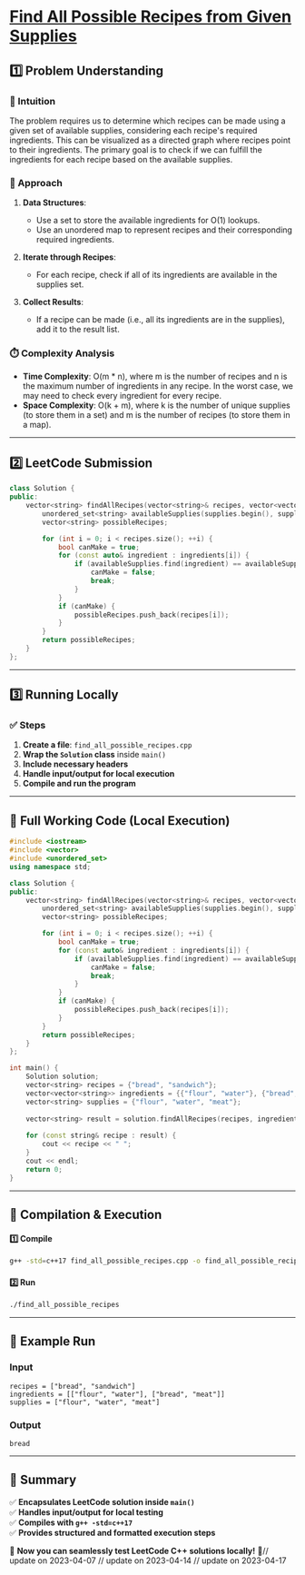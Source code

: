 # **[Find All Possible Recipes from Given Supplies](https://leetcode.com/problems/find-all-possible-recipes-from-given-supplies/description/)**  

## **1️⃣ Problem Understanding**  
### **📌 Intuition**  
The problem requires us to determine which recipes can be made using a given set of available supplies, considering each recipe's required ingredients. This can be visualized as a directed graph where recipes point to their ingredients. The primary goal is to check if we can fulfill the ingredients for each recipe based on the available supplies.

### **🚀 Approach**  
1. **Data Structures**: 
   - Use a set to store the available ingredients for O(1) lookups.
   - Use an unordered map to represent recipes and their corresponding required ingredients.
   
2. **Iterate through Recipes**: 
   - For each recipe, check if all of its ingredients are available in the supplies set.
  
3. **Collect Results**: 
   - If a recipe can be made (i.e., all its ingredients are in the supplies), add it to the result list.

### **⏱️ Complexity Analysis**  
- **Time Complexity**: O(m * n), where m is the number of recipes and n is the maximum number of ingredients in any recipe. In the worst case, we may need to check every ingredient for every recipe.
- **Space Complexity**: O(k + m), where k is the number of unique supplies (to store them in a set) and m is the number of recipes (to store them in a map).

---  

## **2️⃣ LeetCode Submission**  
```cpp
class Solution {
public:
    vector<string> findAllRecipes(vector<string>& recipes, vector<vector<string>>& ingredients, vector<string>& supplies) {
        unordered_set<string> availableSupplies(supplies.begin(), supplies.end());
        vector<string> possibleRecipes;

        for (int i = 0; i < recipes.size(); ++i) {
            bool canMake = true;
            for (const auto& ingredient : ingredients[i]) {
                if (availableSupplies.find(ingredient) == availableSupplies.end()) {
                    canMake = false;
                    break;
                }
            }
            if (canMake) {
                possibleRecipes.push_back(recipes[i]);
            }
        }
        return possibleRecipes;
    }
};
```  

---  

## **3️⃣ Running Locally**  
### **✅ Steps**  
1. **Create a file**: `find_all_possible_recipes.cpp`  
2. **Wrap the `Solution` class** inside `main()`  
3. **Include necessary headers**  
4. **Handle input/output for local execution**  
5. **Compile and run the program**  

---  

## **📝 Full Working Code (Local Execution)**  
```cpp
#include <iostream>
#include <vector>
#include <unordered_set>
using namespace std;

class Solution {
public:
    vector<string> findAllRecipes(vector<string>& recipes, vector<vector<string>>& ingredients, vector<string>& supplies) {
        unordered_set<string> availableSupplies(supplies.begin(), supplies.end());
        vector<string> possibleRecipes;

        for (int i = 0; i < recipes.size(); ++i) {
            bool canMake = true;
            for (const auto& ingredient : ingredients[i]) {
                if (availableSupplies.find(ingredient) == availableSupplies.end()) {
                    canMake = false;
                    break;
                }
            }
            if (canMake) {
                possibleRecipes.push_back(recipes[i]);
            }
        }
        return possibleRecipes;
    }
};

int main() {
    Solution solution;
    vector<string> recipes = {"bread", "sandwich"};
    vector<vector<string>> ingredients = {{"flour", "water"}, {"bread", "meat"}};
    vector<string> supplies = {"flour", "water", "meat"};
    
    vector<string> result = solution.findAllRecipes(recipes, ingredients, supplies);
    
    for (const string& recipe : result) {
        cout << recipe << " ";
    }
    cout << endl;
    return 0;
}
```  

---  

## **🔧 Compilation & Execution**  
#### **1️⃣ Compile**  
```bash
g++ -std=c++17 find_all_possible_recipes.cpp -o find_all_possible_recipes
```  

#### **2️⃣ Run**  
```bash
./find_all_possible_recipes
```  

---  

## **🎯 Example Run**  
### **Input**  
```
recipes = ["bread", "sandwich"]
ingredients = [["flour", "water"], ["bread", "meat"]]
supplies = ["flour", "water", "meat"]
```  
### **Output**  
```
bread 
```  

---  

## **📌 Summary**  
✅ **Encapsulates LeetCode solution inside `main()`**  
✅ **Handles input/output for local testing**  
✅ **Compiles with `g++ -std=c++17`**  
✅ **Provides structured and formatted execution steps**  

🚀 **Now you can seamlessly test LeetCode C++ solutions locally!** 🚀// update on 2023-04-07
// update on 2023-04-14
// update on 2023-04-17
